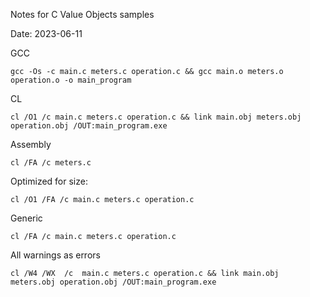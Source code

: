 Notes for C Value Objects samples

Date: 2023-06-11

GCC
```
gcc -Os -c main.c meters.c operation.c && gcc main.o meters.o operation.o -o main_program
```

CL
```
cl /O1 /c main.c meters.c operation.c && link main.obj meters.obj operation.obj /OUT:main_program.exe

```

Assembly

```
cl /FA /c meters.c 
```

Optimized for size:
```
cl /O1 /FA /c main.c meters.c operation.c
```

Generic
```
cl /FA /c main.c meters.c operation.c
```

All warnings as errors

```
cl /W4 /WX  /c  main.c meters.c operation.c && link main.obj meters.obj operation.obj /OUT:main_program.exe
```



